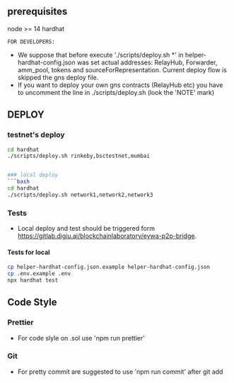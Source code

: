 ## prerequisites
node >= 14
hardhat

`FOR DEVELOPERS:`

- We suppose that before execute './scripts/deploy.sh *' in helper-hardhat-config.json was set actual addresses: RelayHub, Forwarder, amm_pool, tokens and sourceForRepresentation. Current deploy flow is skipped the gns deploy file.
- If you want to deploy your own gns contracts (RelayHub etc) you have to uncomment the line in ./scripts/deploy.sh (look the 'NOTE' mark)

## DEPLOY

### testnet's deploy
```bash
cd hardhat
./scripts/deploy.sh rinkeby,bsctestnet,mumbai


### local deploy
```bash
cd hardhat
./scripts/deploy.sh network1,network2,network3
```

### Tests

- Local deploy and test should be triggered form https://gitlab.digiu.ai/blockchainlaboratory/eywa-p2p-bridge.

#### Tests for local
```bash
cp helper-hardhat-config.json.example helper-hardhat-config.json
cp .env.example .env
npx hardhat test
```

## Code Style

### Prettier

- For code slyle on .sol use 'npm run prettier'

### Git

- For pretty commit are suggested to use 'npm run commit' after git add


